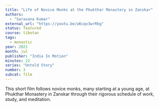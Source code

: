 ```yaml
---
title: "Life of Novice Monks at the Phukthar Monastery in Zanskar"
authors:
  - "Saravana Kumar"
external_url: "https://youtu.be/aKcqv3wrRkg"
status: featured
course: tibetan
tags:
  - monastic
year: 2021
month: jul
publisher: "India In Motion"
minutes: 22
series: "Untold Story"
number: 3
subcat: film
---
```


This short film follows novice monks, many starting at a young age, at Phukthar Monastery in Zanskar through their rigorous schedule of work, study, and meditation.

